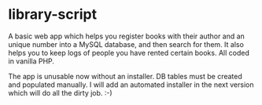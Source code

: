 # library-script

A basic web app which helps you register books with their author and an unique number into a MySQL database, and then search for them. It also helps you to keep logs of people you have rented certain books. All coded in vanilla PHP.

The app is unusable now without an installer. DB tables must be created and populated manually. I will add an automated installer in the next version which will do all the dirty job. :-)
